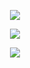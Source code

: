 <!-- - 👋 Hi, I’m Marvin
- 👀 I’m interested in Tech and Art
- 🌱 I’m currently learning About Data Science

<hr> -->

<a href="https://github.com/MarvinZhong">
  <p align="center">
    <img align="center" src="https://readme-typing-svg.herokuapp.com?font=Shadows+Into+Light&color=40E0D0&center=true&vCenter=true&multiline=true&width=500&height=100&lines=%F0%9F%91%8B+Hi%2C+I%E2%80%99m+Marvin;%F0%9F%91%80+I%E2%80%99m+interested+in+Tech+and+Art;%F0%9F%8C%B1+I%E2%80%99m+currently+learning+About+Data+Science" />
  </p>
</a>

<a href="https://github.com/MarvinZhong">
  <p align="center">
    <img align="center" src="https://github-readme-stats.vercel.app/api?username=MarvinZhong&count_private=true&show_icons=true&border_radius=25&bg_color=000000&title_color=40E0D0&icon_color=40E0D0&text_color=FFFFFF" />
  </p>
</a>

<a href="https://github.com/MarvinZhong">
  <p align="center">
    <img align="center" src="https://github-readme-stats.anuraghazra1.vercel.app/api/top-langs/?username=MarvinZhong&layout=compact&langs_count=6&border_radius=25&bg_color=000000&title_color=40E0D0&icon_color=40E0D0&text_color=FFFFFF" />
  </p>
</a>


<!---
MarvinZhong/MarvinZhong is a ✨ special ✨ repository because its `README.md` (this file) appears on your GitHub profile.
You can click the Preview link to take a look at your changes.
--->
